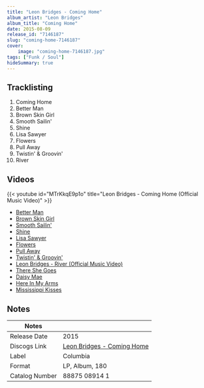 ```yaml
---
title: "Leon Bridges - Coming Home"
album_artist: "Leon Bridges"
album_title: "Coming Home"
date: 2015-08-09
release_id: "7146187"
slug: "coming-home-7146187"
cover:
    image: "coming-home-7146187.jpg"
tags: ["Funk / Soul"]
hideSummary: true
---
```


## Tracklisting
1. Coming Home
2. Better Man
3. Brown Skin Girl
4. Smooth Sailin'
5. Shine
6. Lisa Sawyer
7. Flowers
8. Pull Away
9. Twistin' & Groovin'
10. River

## Videos
{{< youtube id="MTrKkqE9p1o" title="Leon Bridges - Coming Home (Official Music Video)" >}}
- [Better Man](https://www.youtube.com/watch?v=E6TCadcFPNE)
- [Brown Skin Girl](https://www.youtube.com/watch?v=wk2duLxAmFE)
- [Smooth Sailin'](https://www.youtube.com/watch?v=jhiK0uXA-QE)
- [Shine](https://www.youtube.com/watch?v=L1rJNNivdlI)
- [Lisa Sawyer](https://www.youtube.com/watch?v=PtlXWd99cYo)
- [Flowers](https://www.youtube.com/watch?v=RgVseMnDXSE)
- [Pull Away](https://www.youtube.com/watch?v=NhmQ_kOsSBc)
- [Twistin' & Groovin'](https://www.youtube.com/watch?v=sjNcVcv8ax0)
- [Leon Bridges - River (Official Music Video)](https://www.youtube.com/watch?v=0Hegd4xNfRo)
- [There She Goes](https://www.youtube.com/watch?v=KlxpKJwNdlg)
- [Daisy Mae](https://www.youtube.com/watch?v=EoJJcvc7J4c)
- [Here In My Arms](https://www.youtube.com/watch?v=qmoLKDAMKJM)
- [Mississippi Kisses](https://www.youtube.com/watch?v=SV3d1U6gEK4)

## Notes

| Notes          |             |
| ---------------| ----------- |
| Release Date   | 2015 |
| Discogs Link   | [Leon Bridges - Coming Home](https://www.discogs.com/release/7146187) |
| Label          | Columbia |
| Format         | LP, Album, 180 |
| Catalog Number | 88875 08914 1 |


